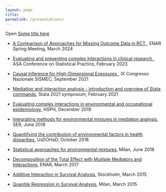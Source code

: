 ```yaml
---
layout: page
title: _
permalink: /presentations/
---
```

Open [Some title here](pdfs/Bellavia_CSP2023_final.pdf)

- <a href="pdfs/presentations/2024_03_13_imputations_ENAR_final.pdf">A Comparison of Approaches for Missing Outcome Data in RCT </a>, ENAR Spring Meeting, March 2024

- <a href="pdfs/Bellavia_CSP2023_final.pdf">Evaluating and presenting complex interactions in clinical research </a>, ASA Conference on Statistical Practice, February 2023

- <a href="pdfs/SISMEC_Bellavia.pdf">Causal Inference for High-Dimensional Exposures </a>, IX Congresso Nazionale SISMEC, September 2021
 
- <a href="pdfs/stata_v2.pdf">Mediation and interaction analysis - introduction and overview of Stata commands</a>, Stata 2021 symposium, February 2021

- <a href="pdfs/RSA_Bellavia.pdf">Evaluating complex interactions in environmental and occupational epidemiology</a>, HSPH, December 2019

 - <a href="pdfs/SER_talk.pdf">Integrating methods for environmental mixtures in mediation analysis</a>, SER, June 2018
 
 - <a href="pdfs/bellavia_usdohad2018.pdf">Quantifying the contribution of environmental factors in health disparities</a>, UsDOHaD, October 2018
 
 - <a href="pdfs/milan_presentation.pdf">Statistical approaches for environmental mixtures</a>, Milan, June 2018
 
 - <a href="pdfs/enar_bellavia.pdf">Decomposition of the Total Effect with Multiple Mediators and Interactions</a>, ENAR, March 2017
 
 - <a href="pdfs/arc_interaction_handout.pdf">Additive Interaction in Survival Analysis</a>, Stockholm, March 2015
 
 - <a href="pdfs/bicocca.pdf">Quantile Regression in Survival Analysis</a>, Milan, March 2015
